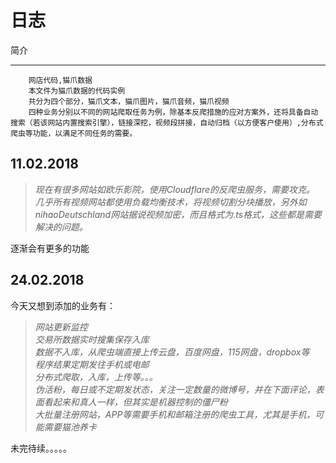 日志
===========================================================
简介
________
		网店代码,猫爪数据
		本文件为猫爪数据的代码实例
		共分为四个部分，猫爪文本，猫爪图片，猫爪音频，猫爪视频
		四种业务分别以不同的网站爬取任务为例，除基本反爬措施的应对方案外，还将具备自动搜索（若该网站内置搜索引擎），链接深挖，视频段拼接，自动归档（以方便客户使用）,分布式爬虫等功能，以满足不同任务的需要。

11.02.2018
-------------------
>*现在有很多网站如欧乐影院，使用Cloudflare的反爬虫服务，需要攻克。*      
>*几乎所有视频网站都使用负载均衡技术，将视频切割分块播放，另外如nihaoDeutschland网站据说视频加密，而且格式为.ts格式，这些都是需要解决的问题。*       


逐渐会有更多的功能

24.02.2018
----------------------------------
今天又想到添加的业务有：  
>*网站更新监控*      
>*交易所数据实时搜集保存入库*        
>*数据不入库，从爬虫端直接上传云盘，百度网盘，115网盘，dropbox等*          
>*程序结果定期发往手机或电邮*         
>*分布式爬取，入库，上传等。。。*          
>*伪活粉，每日或不定期发状态，关注一定数量的微博号，并在下面评论，表面看起来和真人一样，但其实是机器控制的僵尸粉*               
>*大批量注册网站，APP等需要手机和邮箱注册的爬虫工具，尤其是手机，可能需要猫池养卡*            


未完待续。。。。。
